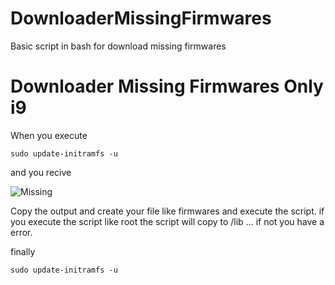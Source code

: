 # DownloaderMissingFirmwares
Basic script in bash for download missing firmwares

# Downloader Missing Firmwares Only i9
When you execute 

    sudo update-initramfs -u

and you recive 

![Missing](https://drive.google.com/file/d/1T7UUut7QDcZCqLPU4MPiE3RBarnPi0xS/view?usp=sharing)

Copy the output and create your file like firmwares and execute the script.
if you execute the script like root the script will copy to /lib ... if not you have a error.

finally

    sudo update-initramfs -u
